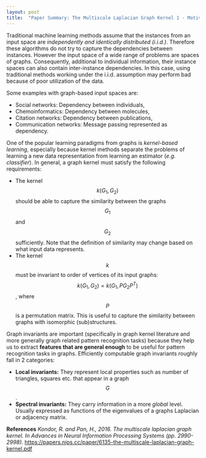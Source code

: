 ```yaml
---
layout: post
title:  "Paper Summary: The Multiscale Laplacian Graph Kernel 1 - Motivation"
---
```

Traditional machine learning methods assume that the instances from an input space are *independently and identically distributed (i.i.d.)*. Therefore these algorithms do not try to capture the dependencies between instances. However the input space of a wide range of problems are spaces of graphs. Consequently, additional to individual information, their instance spaces can also contain inter-instance dependencies. In this case, using traditional methods working under the i.i.d. assumption may perform bad because of poor utilization of the data.

Some examples with graph-based input spaces are:
- Social networks: Dependency between individuals,
- Chemoinformatics: Dependency between molecules,
- Citation networks: Dependency between publications,
- Communication networks: Message passing represented as dependency.

One of the popular learning paradigms from graphs is *kernel-based learning*, especially because kernel methods separate the problems of learning a new data representation from learning an estimator (*e.g. classifier*). In general, a graph kernel must satisfy the following requirements:
- The kernel $$k(G_1, G_2)$$ should be able to capture the similarity between the graphs $$G_1$$ and $$G_2$$ sufficiently. Note that the definition of similarity may change based on what input data represents.
- The kernel $$k$$ must be invariant to order of vertices of its input graphs: $$k(G_1, G_2) = k(G_1, P G_2 P^T)$$, where $$P$$ is a permutation matrix. This is useful to capture the similarity between graphs with isomorphic (sub)structures.

Graph invariants are important (specifically in graph kernel literature and more generally graph related pattern recognition tasks) because they help us to extract **features that are general enough** to be useful for pattern recognition tasks in graphs. Efficiently computable graph invariants roughly fall in 2 categories:
- **Local invariants:** They represent local properties such as number of triangles, squares etc. that appear in a graph $$G$$.
- **Spectral invariants:** They carry information in a more *global* level. Usually expressed as functions of the eigenvalues of a graphs Laplacian or adjacency matrix.

**References**
*Kondor, R. and Pan, H., 2016. The multiscale laplacian graph kernel. In Advances in Neural Information Processing Systems (pp. 2990-2998).*
https://papers.nips.cc/paper/6135-the-multiscale-laplacian-graph-kernel.pdf
